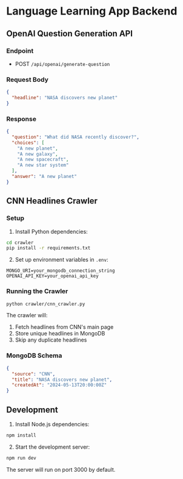 # Language Learning App Backend

## OpenAI Question Generation API

### Endpoint
- POST `/api/openai/generate-question`

### Request Body
```json
{
  "headline": "NASA discovers new planet"
}
```

### Response
```json
{
  "question": "What did NASA recently discover?",
  "choices": [
    "A new planet",
    "A new galaxy",
    "A new spacecraft",
    "A new star system"
  ],
  "answer": "A new planet"
}
```

## CNN Headlines Crawler

### Setup
1. Install Python dependencies:
```bash
cd crawler
pip install -r requirements.txt
```

2. Set up environment variables in `.env`:
```
MONGO_URI=your_mongodb_connection_string
OPENAI_API_KEY=your_openai_api_key
```

### Running the Crawler
```bash
python crawler/cnn_crawler.py
```

The crawler will:
1. Fetch headlines from CNN's main page
2. Store unique headlines in MongoDB
3. Skip any duplicate headlines

### MongoDB Schema
```json
{
  "source": "CNN",
  "title": "NASA discovers new planet",
  "createdAt": "2024-05-13T20:00:00Z"
}
```

## Development
1. Install Node.js dependencies:
```bash
npm install
```

2. Start the development server:
```bash
npm run dev
```

The server will run on port 3000 by default. 